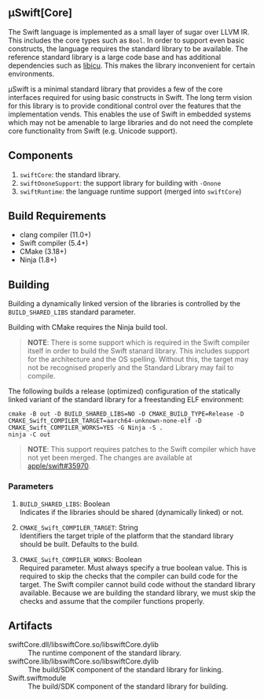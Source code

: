 μSwift[Core]
------------

The Swift language is implemented as a small layer of sugar over LLVM IR.  This
includes the core types such as `Bool`.  In order to support even basic
constructs, the language requires the standard library to be available.  The
reference standard library is a large code base and has additional dependencies
such as [libicu](https://icu-project.org).  This makes the library inconvenient
for certain environments.

μSwift is a minimal standard library that provides a few of the core interfaces
required for using basic constructs in Swift.  The long term vision for this
library is to provide conditional control over the features that the
implementation vends.  This enables the use of Swift in embedded systems which
may not be amenable to large libraries and do not need the complete core
functionality from Swift (e.g. Unicode support).

## Components

1. `swiftCore`: the standard library.
2. `swiftOnoneSupport`: the support library for building with `-Onone`
3. `swiftRuntime`: the language runtime support (merged into `swiftCore`)

## Build Requirements
- clang compiler (11.0+)
- Swift compiler (5.4+)
- CMake (3.18+)
- Ninja (1.8+)

## Building

Building a dynamically linked version of the libraries is controlled by the
`BUILD_SHARED_LIBS` standard parameter.

Building with CMake requires the Ninja build tool.

> **NOTE**: There is some support which is required in the Swift compiler itself in
> order to build the Swift stanard library.  This includes support for the
> architecture and the OS spelling.  Without this, the target may not be
> recognised properly and the Standard Library may fail to compile.

The following builds a release (optimized) configuration of the statically
linked variant of the standard library for a freestanding ELF environment:
```
cmake -B out -D BUILD_SHARED_LIBS=NO -D CMAKE_BUILD_TYPE=Release -D CMAKE_Swift_COMPILER_TARGET=aarch64-unknown-none-elf -D CMAKE_Swift_COMPILER_WORKS=YES -G Ninja -S .
ninja -C out
```

> **NOTE**: This support requires patches to the Swift compiler which have not yet
> been merged.  The changes are available at
> [apple/swift#35970](https://github.com/apple/swift/pull/35970).

### Parameters

1. `BUILD_SHARED_LIBS`: Boolean<br/>
Indicates if the libraries should be shared (dynamically linked) or not.

1. `CMAKE_Swift_COMPILER_TARGET`: String<br/>
Identifiers the target triple of the platform that the standard library should
be built.  Defaults to the build.

1. `CMAKE_Swift_COMPILER_WORKS`: Boolean<br/>
Required parameter.  Must always specify a true boolean value.  This is required
to skip the checks that the compiler can build code for the target.  The Swift
compiler cannot build code without the standard library available.  Because we
are building the standard library, we must skip the checks and assume that the
compiler functions properly.

## Artifacts

<dl>
  <dt>swiftCore.dll/libswiftCore.so/libswiftCore.dylib</dt>
  <dd>The runtime component of the standard library.</dd>
  <dt>swiftCore.lib/libswiftCore.so/libswiftCore.dylib</dt>
  <dd>The build/SDK component of the standard library for linking.</dd>
  <dt>Swift.swiftmodule</dt>
  <dd>The build/SDK component of the standard library for building.</dd>
</dl>
